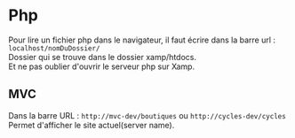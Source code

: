 # Php

Pour lire un fichier php dans le navigateur, il faut écrire dans la barre url :
`localhost/nomDuDossier/`  
Dossier qui se trouve dans le dossier xamp/htdocs.  
Et ne pas oublier d'ouvrir le serveur php sur Xamp.

## MVC  
Dans la barre URL : `http://mvc-dev/boutiques`  ou `http://cycles-dev/cycles`
Permet d'afficher le site actuel(server name).

